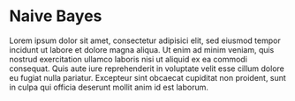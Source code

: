 # Naive Bayes

Lorem ipsum dolor sit amet, consectetur adipisici elit, sed eiusmod tempor incidunt ut labore et dolore magna aliqua. 
Ut enim ad minim veniam, quis nostrud exercitation ullamco laboris nisi ut aliquid ex ea commodi consequat. 
Quis aute iure reprehenderit in voluptate velit esse cillum dolore eu fugiat nulla pariatur. 
Excepteur sint obcaecat cupiditat non proident, sunt in culpa qui officia deserunt mollit anim id est laborum.
